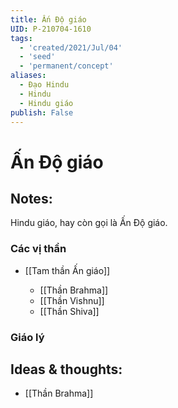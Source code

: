 ```yaml
---
title: Ấn Độ giáo
UID: P-210704-1610
tags:
  - 'created/2021/Jul/04'
  - 'seed'
  - 'permanent/concept'
aliases:
  - Đạo Hindu
  - Hindu
  - Hindu giáo
publish: False
---
```

# Ấn Độ giáo

## Notes:
Hindu giáo, hay còn gọi là Ấn Độ giáo.

### Các vị thần
- [[Tam thần Ấn giáo]]

	- [[Thần Brahma]]
	- [[Thần Vishnu]]
	- [[Thần Shiva]]

### Giáo lý

## Ideas & thoughts:
- [[Thần Brahma]]

